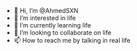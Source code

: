- 👋 Hi, I’m @AhmedSXN
- 👀 I’m interested in life
- 🌱 I’m currently learning life
- 💞️ I’m looking to collaborate on life
- 📫 How to reach me by talking in real life
